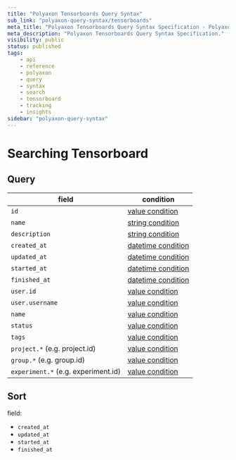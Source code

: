 ```yaml
---
title: "Polyaxon Tensorboards Query Syntax"
sub_link: "polyaxon-query-syntax/tensorboards"
meta_title: "Polyaxon Tensorboards Query Syntax Specification - Polyaxon References"
meta_description: "Polyaxon Tensorboards Query Syntax Specification."
visibility: public
status: published
tags:
    - api
    - reference
    - polyaxon
    - query
    - syntax
    - search
    - tensorboard
    - tracking
    - insights
sidebar: "polyaxon-query-syntax"
---
```


# Searching Tensorboard

## Query

field                               | condition
------------------------------------|------------------
`id`                                | [value condition](/references/polyaxon-query-syntax/#query-with-value-condition)
`name`                              | [string condition](/references/polyaxon-query-syntax/#query-with-string-condition)
`description`                       | [string condition](/references/polyaxon-query-syntax/#query-with-string-condition)
`created_at`                        | [datetime condition](/references/polyaxon-query-syntax/#query-with-datetime-condition)
`updated_at`                        | [datetime condition](/references/polyaxon-query-syntax/#query-with-datetime-condition)
`started_at`                        | [datetime condition](/references/polyaxon-query-syntax/#query-with-datetime-condition)
`finished_at`                       | [datetime condition](/references/polyaxon-query-syntax/#query-with-datetime-condition)
`user.id`                           | [value condition](/references/polyaxon-query-syntax/#query-with-value-condition)
`user.username`                     | [value condition](/references/polyaxon-query-syntax/#query-with-value-condition)
`name`                              | [value condition](/references/polyaxon-query-syntax/#query-with-value-condition)
`status`                            | [value condition](/references/polyaxon-query-syntax/#query-with-value-condition)
`tags`                              | [value condition](/references/polyaxon-query-syntax/#query-with-value-condition)
`project.*` (e.g. project.id)       | [value condition](/references/polyaxon-query-syntax/#query-with-value-condition)
`group.*` (e.g. group.id)           | [value condition](/references/polyaxon-query-syntax/#query-with-value-condition)
`experiment.*` (e.g. experiment.id) | [value condition](/references/polyaxon-query-syntax/#query-with-value-condition)


## Sort

field:

 * `created_at`
 * `updated_at`
 * `started_at`
 * `finished_at`
